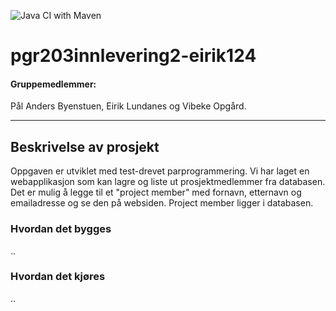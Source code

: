 ![Java CI with Maven](https://github.com/kristiania/pgr203innevering3-eirik124/workflows/Java%20CI%20with%20Maven/badge.svg)
# pgr203innlevering2-eirik124

#### Gruppemedlemmer:
Pål Anders Byenstuen, Eirik Lundanes og Vibeke Opgård.

-----------------------------------------------------------


## Beskrivelse av prosjekt

Oppgaven er utviklet med test-drevet parprogrammering. Vi har laget en webapplikasjon som kan lagre og liste ut prosjektmedlemmer fra databasen. Det er mulig å legge til et "project member" med fornavn, etternavn og emailadresse og se den på websiden. Project member ligger i databasen.

### Hvordan det bygges
..

### Hvordan det kjøres

..


